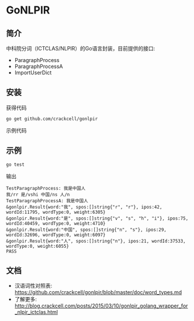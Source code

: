 # GoNLPIR

## 简介

中科院分词（ICTCLAS/NLPIR）的Go语言封装，目前提供的接口:

- ParagraphProcess
- ParagraphProcessA
- ImportUserDict

## 安装

获得代码

    go get github.com/crackcell/gonlpir

示例代码



## 示例

    go test

输出

    TestParagraphProcess: 我是中国人
    我/rr 是/vshi 中国/ns 人/n
    TestParagraphProcessA: 我是中国人
    &gonlpir.Result{word:"我", spos:[]string{"r", "r"}, ipos:42, wordId:11795, wordType:0, weight:6305}
    &gonlpir.Result{word:"是", spos:[]string{"v", "s", "h", "i"}, ipos:75, wordId:40459, wordType:0, weight:4710}
    &gonlpir.Result{word:"中国", spos:[]string{"n", "s"}, ipos:29, wordId:32696, wordType:0, weight:6097}
    &gonlpir.Result{word:"人", spos:[]string{"n"}, ipos:21, wordId:37533, wordType:0, weight:6055}
    PASS

## 文档

- 汉语词性对照表: https://github.com/crackcell/gonlpir/blob/master/doc/word_types.md
- 了解更多: http://blog.crackcell.com/posts/2015/03/10/gonlpir_golang_wrapper_for_nlpir_ictclas.html

